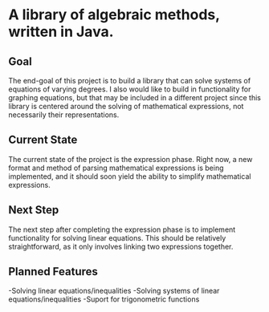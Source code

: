 <h1>A library of algebraic methods, written in Java.</h1>

<h2>Goal</h2>
The end-goal of this project is to build a library that can solve systems of equations of varying degrees. I also would like to build in functionality for graphing equations, but that may be included in a different project since this library is centered around the solving of mathematical expressions, not necessarily their representations.

<h2>Current State</h2>
The current state of the project is the expression phase. Right now, a new format and method of parsing mathematical expressions is being implemented, and it should soon yield the ability to simplify mathematical expressions.

<h2>Next Step</h2>
The next step after completing the expression phase is to implement functionality for solving linear equations. This should be relatively straightforward, as it only involves linking two expressions together.

<h2>Planned Features</h2>
-Solving linear equations/inequalities
-Solving systems of linear equations/inequalities
-Suport for trigonometric functions
